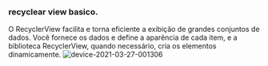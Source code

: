 ### recyclear view basico.
O RecyclerView facilita e torna eficiente a exibição de grandes conjuntos de dados. Você fornece os dados e define a aparência de cada item, e a biblioteca RecyclerView, quando necessário, cria os elementos dinamicamente.
![device-2021-03-27-001306](https://user-images.githubusercontent.com/72363971/112708642-e519af80-8e91-11eb-8ef5-b548cbf76194.png)
